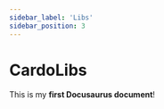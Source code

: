```yaml
---
sidebar_label: 'Libs'
sidebar_position: 3
---
```

# CardoLibs

This is my **first Docusaurus document**!